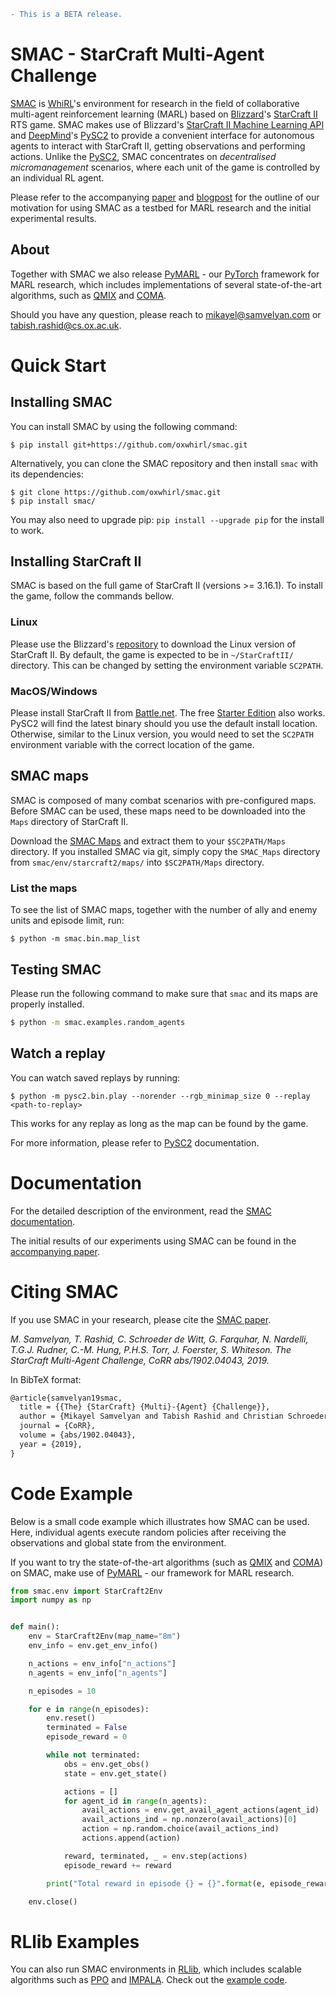 ```diff
- This is a BETA release.
```

# SMAC - StarCraft Multi-Agent Challenge

[SMAC](https://github.com/oxwhirl/smac) is [WhiRL](http://whirl.cs.ox.ac.uk)'s environment for research in the field of collaborative multi-agent reinforcement learning (MARL) based on [Blizzard](http://blizzard.com)'s [StarCraft II](https://en.wikipedia.org/wiki/StarCraft_II:_Wings_of_Liberty) RTS game. SMAC makes use of Blizzard's [StarCraft II Machine Learning API](https://github.com/Blizzard/s2client-proto) and [DeepMind](https://deepmind.com)'s [PySC2](https://github.com/deepmind/pysc2) to provide a convenient interface for autonomous agents to interact with StarCraft II, getting observations and performing actions. Unlike the [PySC2](https://github.com/deepmind/pysc2), SMAC concentrates on *decentralised micromanagement* scenarios, where each unit of the game is controlled by an individual RL agent.


Please refer to the accompanying [paper](https://arxiv.org/abs/1902.04043) and [blogpost](http://whirl.cs.ox.ac.uk/blog/smac) for the outline of our motivation for using SMAC as a testbed for MARL research and the initial experimental results.

## About

Together with SMAC we also release [PyMARL](https://github.com/oxwhirl/pymarl) - our [PyTorch](https://github.com/pytorch/pytorch) framework for MARL research, which includes implementations of several state-of-the-art algorithms, such as [QMIX](https://arxiv.org/abs/1803.11485) and [COMA](https://arxiv.org/abs/1705.08926).

Should you have any question, please reach to [mikayel@samvelyan.com](mailto:mikayel@samvelyan.com) or [tabish.rashid@cs.ox.ac.uk](mailto:tabish.rashid@cs.ox.ac.uk).


# Quick Start

## Installing SMAC

You can install SMAC by using the following command:

```shell
$ pip install git+https://github.com/oxwhirl/smac.git
```

Alternatively, you can clone the SMAC repository and then install `smac` with its dependencies:

```shell
$ git clone https://github.com/oxwhirl/smac.git
$ pip install smac/
```

You may also need to upgrade pip: `pip install --upgrade pip` for the install to work.

## Installing StarCraft II

SMAC is based on the full game of StarCraft II (versions >= 3.16.1). To install the game, follow the commands bellow.

### Linux

Please use the Blizzard's [repository](https://github.com/Blizzard/s2client-proto#downloads) to download the Linux version of StarCraft II. By default, the game is expected to be in `~/StarCraftII/` directory. This can be changed by setting the environment variable `SC2PATH`.

### MacOS/Windows

Please install StarCraft II from [Battle.net](https://battle.net). The free [Starter Edition](http://battle.net/sc2/en/legacy-of-the-void/) also works. PySC2 will find the latest binary should you use the default install location. Otherwise, similar to the Linux version, you would need to set the `SC2PATH` environment variable with the correct location of the game.

## SMAC maps

SMAC is composed of many combat scenarios with pre-configured maps. Before SMAC can be used, these maps need to be downloaded into the `Maps` directory of StarCraft II.

Download the [SMAC Maps](https://github.com/oxwhirl/smac/releases/download/v0.1-beta1/SMAC_Maps.zip) and extract them to your `$SC2PATH/Maps` directory. If you installed SMAC via git, simply copy the `SMAC_Maps` directory from `smac/env/starcraft2/maps/` into `$SC2PATH/Maps` directory.

### List the maps

To see the list of SMAC maps, together with the number of ally and enemy units and episode limit, run:

```shell
$ python -m smac.bin.map_list 
```

## Testing SMAC

Please run the following command to make sure that `smac` and its maps are properly installed. 

```bash
$ python -m smac.examples.random_agents
```

## Watch a replay

You can watch saved replays by running:

```shell
$ python -m pysc2.bin.play --norender --rgb_minimap_size 0 --replay <path-to-replay>
```

This works for any replay as long as the map can be found by the game.

For more information, please refer to [PySC2](https://github.com/deepmind/pysc2) documentation.

# Documentation 

For the detailed description of the environment, read the [SMAC documentation](docs/smac.md). 

The initial results of our experiments using SMAC can be found in the [accompanying paper](https://arxiv.org/abs/1902.04043).

# Citing  SMAC 

If you use SMAC in your research, please cite the [SMAC paper](https://arxiv.org/abs/1902.04043).

*M. Samvelyan, T. Rashid, C. Schroeder de Witt, G. Farquhar, N. Nardelli, T.G.J. Rudner, C.-M. Hung, P.H.S. Torr, J. Foerster, S. Whiteson. The StarCraft Multi-Agent Challenge, CoRR abs/1902.04043, 2019.*

In BibTeX format:

```tex
@article{samvelyan19smac,
  title = {{The} {StarCraft} {Multi}-{Agent} {Challenge}},
  author = {Mikayel Samvelyan and Tabish Rashid and Christian Schroeder de Witt and Gregory Farquhar and Nantas Nardelli and Tim G. J. Rudner and Chia-Man Hung and Philiph H. S. Torr and Jakob Foerster and Shimon Whiteson},
  journal = {CoRR},
  volume = {abs/1902.04043},
  year = {2019},
}
```

# Code Example

Below is a small code example which illustrates how SMAC can be used. Here, individual agents execute random policies after receiving the observations and global state from the environment.  

If you want to try the state-of-the-art algorithms (such as [QMIX](https://arxiv.org/abs/1803.11485) and [COMA](https://arxiv.org/abs/1705.08926)) on SMAC, make use of [PyMARL](https://github.com/oxwhirl/smac) - our framework for MARL research.

```python
from smac.env import StarCraft2Env
import numpy as np


def main():
    env = StarCraft2Env(map_name="8m")
    env_info = env.get_env_info()

    n_actions = env_info["n_actions"]
    n_agents = env_info["n_agents"]

    n_episodes = 10

    for e in range(n_episodes):
        env.reset()
        terminated = False
        episode_reward = 0

        while not terminated:
            obs = env.get_obs()
            state = env.get_state()

            actions = []
            for agent_id in range(n_agents):
                avail_actions = env.get_avail_agent_actions(agent_id)
                avail_actions_ind = np.nonzero(avail_actions)[0]
                action = np.random.choice(avail_actions_ind)
                actions.append(action)

            reward, terminated, _ = env.step(actions)
            episode_reward += reward

        print("Total reward in episode {} = {}".format(e, episode_reward))

    env.close()

```

# RLlib Examples

You can also run SMAC environments in [RLlib](https://rllib.io), which includes scalable algorithms such as [PPO](https://ray.readthedocs.io/en/latest/rllib-algorithms.html#proximal-policy-optimization-ppo) and [IMPALA](https://ray.readthedocs.io/en/latest/rllib-algorithms.html#importance-weighted-actor-learner-architecture-impala). Check out the [example code](https://github.com/oxwhirl/smac/tree/master/smac/examples/rllib).
